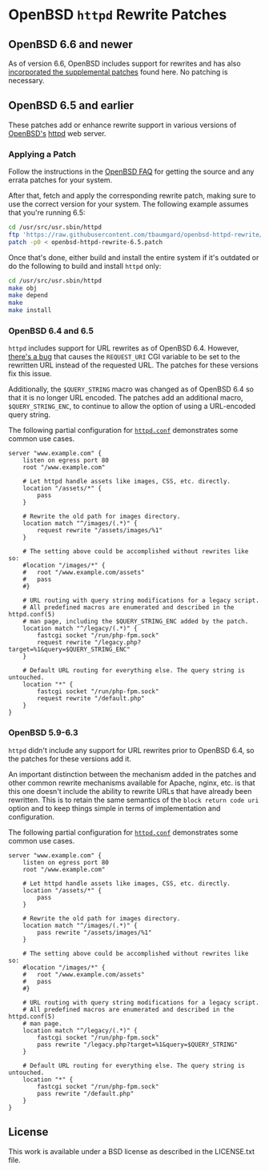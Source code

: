 # OpenBSD `httpd` Rewrite Patches

## OpenBSD 6.6 and newer

As of version 6.6, OpenBSD includes support for rewrites and has also [incorporated the supplemental patches](https://marc.info/?l=openbsd-cvs&m=155735202905914&w=2) found here. No patching is necessary.

## OpenBSD 6.5 and earlier

These patches add or enhance rewrite support in various versions of [OpenBSD's](https://www.openbsd.org/) [httpd](https://man.openbsd.org/httpd) web server.

### Applying a Patch

Follow the instructions in the [OpenBSD FAQ](https://www.openbsd.org/faq/faq5.html) for getting the source and any errata patches for your system.

After that, fetch and apply the corresponding rewrite patch, making sure to use the correct version for your system. The following example assumes that you're running 6.5:

```sh
cd /usr/src/usr.sbin/httpd
ftp 'https://raw.githubusercontent.com/tbaumgard/openbsd-httpd-rewrite/master/openbsd-httpd-rewrite-6.5.patch'
patch -p0 < openbsd-httpd-rewrite-6.5.patch
```

Once that's done, either build and install the entire system if it's outdated or do the following to build and install `httpd` only:

```sh
cd /usr/src/usr.sbin/httpd
make obj
make depend
make
make install
```

### OpenBSD 6.4 and 6.5

`httpd` includes support for URL rewrites as of OpenBSD 6.4. However, [there's a bug](https://marc.info/?l=openbsd-tech&m=153303654230606) that causes the `REQUEST_URI` CGI variable to be set to the rewritten URL instead of the requested URL. The patches for these versions fix this issue.

Additionally, the `$QUERY_STRING` macro was changed as of OpenBSD 6.4 so that it is no longer URL encoded. The patches add an additional macro, `$QUERY_STRING_ENC`, to continue to allow the option of using a URL-encoded query string.

The following partial configuration for [`httpd.conf`](https://man.openbsd.org/httpd.conf) demonstrates some common use cases.

```
server "www.example.com" {
	listen on egress port 80
	root "/www.example.com"

	# Let httpd handle assets like images, CSS, etc. directly.
	location "/assets/*" {
		pass
	}

	# Rewrite the old path for images directory.
	location match "^/images/(.*)" {
		request rewrite "/assets/images/%1"
	}

	# The setting above could be accomplished without rewrites like so:
	#location "/images/*" {
	#	root "/www.example.com/assets"
	#	pass
	#}

	# URL routing with query string modifications for a legacy script.
	# All predefined macros are enumerated and described in the httpd.conf(5)
	# man page, including the $QUERY_STRING_ENC added by the patch.
	location match "^/legacy/(.*)" {
		fastcgi socket "/run/php-fpm.sock"
		request rewrite "/legacy.php?target=%1&query=$QUERY_STRING_ENC"
	}

	# Default URL routing for everything else. The query string is untouched.
	location "*" {
		fastcgi socket "/run/php-fpm.sock"
		request rewrite "/default.php"
	}
}
```

### OpenBSD 5.9-6.3

`httpd` didn't include any support for URL rewrites prior to OpenBSD 6.4, so the patches for these versions add it.

An important distinction between the mechanism added in the patches and other common rewrite mechanisms available for Apache, nginx, etc. is that this one doesn't include the ability to rewrite URLs that have already been rewritten. This is to retain the same semantics of the `block return code uri` option and to keep things simple in terms of implementation and configuration.

The following partial configuration for [`httpd.conf`](https://man.openbsd.org/httpd.conf) demonstrates some common use cases.

```
server "www.example.com" {
	listen on egress port 80
	root "/www.example.com"

	# Let httpd handle assets like images, CSS, etc. directly.
	location "/assets/*" {
		pass
	}

	# Rewrite the old path for images directory.
	location match "^/images/(.*)" {
		pass rewrite "/assets/images/%1"
	}

	# The setting above could be accomplished without rewrites like so:
	#location "/images/*" {
	#	root "/www.example.com/assets"
	#	pass
	#}

	# URL routing with query string modifications for a legacy script.
	# All predefined macros are enumerated and described in the httpd.conf(5)
	# man page.
	location match "^/legacy/(.*)" {
		fastcgi socket "/run/php-fpm.sock"
		pass rewrite "/legacy.php?target=%1&query=$QUERY_STRING"
	}

	# Default URL routing for everything else. The query string is untouched.
	location "*" {
		fastcgi socket "/run/php-fpm.sock"
		pass rewrite "/default.php"
	}
}
```

## License

This work is available under a BSD license as described in the LICENSE.txt file.
